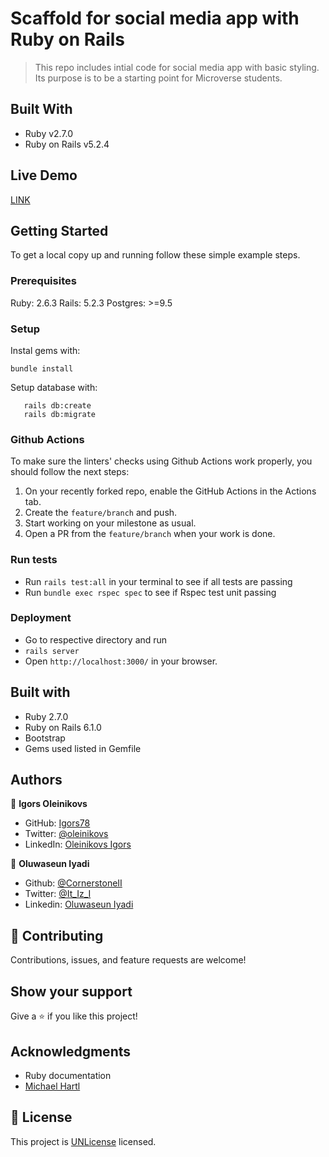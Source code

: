 # Scaffold for social media app with Ruby on Rails

> This repo includes intial code for social media app with basic styling. Its purpose is to be a starting point for Microverse students.

## Built With

-   Ruby v2.7.0
-   Ruby on Rails v5.2.4

## Live Demo

[LINK]()

## Getting Started

To get a local copy up and running follow these simple example steps.

### Prerequisites

Ruby: 2.6.3
Rails: 5.2.3
Postgres: >=9.5

### Setup

Instal gems with:

```
bundle install
```

Setup database with:

```
   rails db:create
   rails db:migrate
```

### Github Actions

To make sure the linters' checks using Github Actions work properly, you should follow the next steps:

1. On your recently forked repo, enable the GitHub Actions in the Actions tab.
2. Create the `feature/branch` and push.
3. Start working on your milestone as usual.
4. Open a PR from the `feature/branch` when your work is done.

### Run tests

-   Run `rails test:all` in your terminal to see if all tests are passing
-   Run `bundle exec rspec spec` to see if Rspec test unit passing

### Deployment

-   Go to respective directory and run
-   `rails server`
-   Open `http://localhost:3000/` in your browser.

## Built with

-   Ruby 2.7.0
-   Ruby on Rails 6.1.0
-   Bootstrap
-   Gems used listed in Gemfile

## Authors

👤 **Igors Oleinikovs**

-   GitHub: [Igors78](https://github.com/Igors78)
-   Twitter: [@oleinikovs](https://twitter.com/oleinikovs)
-   LinkedIn:
    [Oleinikovs Igors](https://www.linkedin.com/in/igors-oleinikovs-17a10958/)

👤 **Oluwaseun Iyadi**

-   Github: [@CornerstoneII](https://github.com/CornerstoneII)
-   Twitter: [@It_Iz_I](https://twitter.com/It_Iz_I)
-   Linkedin:
    [Oluwaseun Iyadi](https://www.linkedin.com/in/oluwaseun-iyadi-773584b4/)

## 🤝 Contributing

Contributions, issues, and feature requests are welcome!

## Show your support

Give a ⭐️ if you like this project!

## Acknowledgments

-   Ruby documentation
-   [Michael Hartl](https://www.michaelhartl.com/)

## 📝 License

This project is [UNLicense](./LICENSE) licensed.
